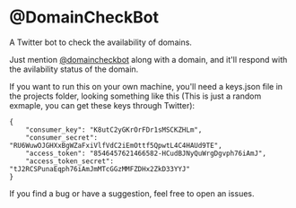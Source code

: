 # @DomainCheckBot
A Twitter bot to check the availability of domains.

Just mention [@domaincheckbot](https://twitter.com/domaincheckbot) along with a domain, and it'll respond with the avilability status of the domain.

If you want to run this on your own machine, you'll need a keys.json file in the projects folder, looking something like this (This is just a random exmaple, you can get these keys through Twitter):
```
{
    "consumer_key": "K8utC2yGKrOrFDr1sMSCKZHLm",
    "consumer_secret": "RU6WuwOJGHXxBgWZaFxiVlfVdC2iEmOttf5QpwtL4C4HAUd9TE",
    "access_token": "8546457621466582-HCudBJNyQuWrgDgvph76iAmJ",
    "access_token_secret": "tJ2RCSPunaEqph76iAmJmMTcGGzMMFZDHx2ZkD33YYJ"
}
```

If you find a bug or have a suggestion, feel free to open an issues.
